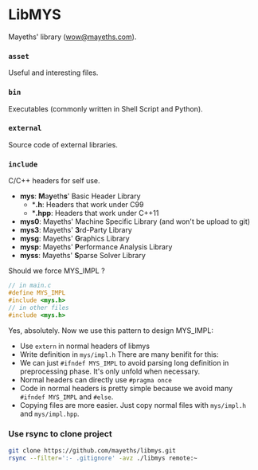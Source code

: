 # LibMYS

Mayeths' library (wow@mayeths.com).

### `asset`

Useful and interesting files.

### `bin`

Executables (commonly written in Shell Script and Python).

### `external`

Source code of external libraries.

### `include`

C/C++ headers for self use.

- **mys**: **M**a**y**eth**s**' Basic Header Library
    - ***.h**: Headers that work under C99
    - ***.hpp**: Headers that work under C++11
- **mys0**: Mayeths' Machine Specific Library (and won't be upload to git)
- **mys3**: Mayeths' **3**rd-Party Library
- **mysg**: Mayeths' **G**raphics Library
- **mysp**: Mayeths' **P**erformance Analysis Library
- **myss**: Mayeths' **S**parse Solver Library


Should we force MYS_IMPL ?
```c
// in main.c
#define MYS_IMPL
#include <mys.h>
// in other files
#include <mys.h>
```

Yes, absolutely. Now we use this pattern to design MYS_IMPL:
- Use `extern` in normal headers of libmys
- Write definition in `mys/impl.h`
There are many benifit for this:
- We can just `#ifndef MYS_IMPL` to avoid parsing long definition in preprocessing phase. It's only unfold when necessary.
- Normal headers can directly use `#pragma once`
- Code in normal headers is pretty simple because we avoid many `#ifndef MYS_IMPL` and `#else`.
- Copying files are more easier. Just copy normal files with `mys/impl.h` and `mys/impl.hpp`.

### Use rsync to clone project
```bash
git clone https://github.com/mayeths/libmys.git
rsync --filter=':- .gitignore' -avz ./libmys remote:~
```

